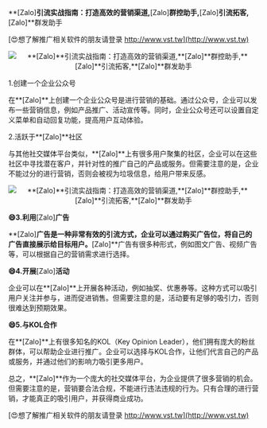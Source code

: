 **[Zalo]**引流实战指南：打造高效的营销渠道,**[Zalo]**群控助手,**[Zalo]**引流拓客,**[Zalo]**群发助手

[😍想了解推广相关软件的朋友请登录 http://www.vst.tw](http://www.vst.tw)

 <center><img src="https://vst.tw/MP4/tuiguang/png/2.png" alt="**[Zalo]**引流实战指南：打造高效的营销渠道,**[Zalo]**群控助手,**[Zalo]**引流拓客,**[Zalo]**群发助手"></center>

1.创建一个企业公众号

在**[Zalo]**上创建一个企业公众号是进行营销的基础。通过公众号，企业可以发布一些营销信息，例如产品推广、活动宣传等。同时，企业公众号还可以设置自定义菜单和自动回复功能，提高用户互动体验。

2.活跃于**[Zalo]**社区

与其他社交媒体平台类似，**[Zalo]**上有很多用户聚集的社区，企业可以在这些社区中寻找潜在客户，并针对性的推广自己的产品或服务。但需要注意的是，企业不能过分的进行营销，否则会被视为垃圾信息，给用户带来反感。

 <center><img src="https://vst.tw/MP4/tuiguang/png/2.png" alt="**[Zalo]**引流实战指南：打造高效的营销渠道,**[Zalo]**群控助手,**[Zalo]**引流拓客,**[Zalo]**群发助手"></center>

**😄3.利用**[Zalo]**广告**

**[Zalo]**广告是一种非常有效的引流方式，企业可以通过购买广告位，将自己的广告直接展示给目标用户。**[Zalo]**广告有很多种形式，例如图文广告、视频广告等，可以根据自己的营销需求进行选择。

**😄4.开展**[Zalo]**活动**

企业可以在**[Zalo]**上开展各种活动，例如抽奖、优惠券等。这种方式可以吸引用户关注并参与，进而促进销售。但需要注意的是，活动要有足够的吸引力，否则很难达到预期效果。

**😄5.与KOL合作**

在**[Zalo]**上有很多知名的KOL（Key Opinion Leader），他们拥有庞大的粉丝群体，可以帮助企业进行推广。企业可以选择与KOL合作，让他们代言自己的产品或服务，并通过他们的影响力吸引更多用户。

总之，**[Zalo]**作为一个庞大的社交媒体平台，为企业提供了很多营销的机会。但需要注意的是，营销要合法合规，不能进行违法违规的行为。只有合理的进行营销，才能真正的吸引用户，并获得商业成功。

[😍想了解推广相关软件的朋友请登录 http://www.vst.tw](http://www.vst.tw)




